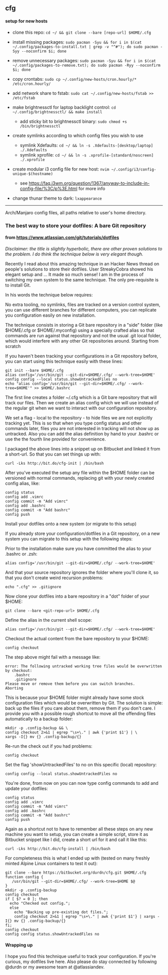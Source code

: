 ## cfg

#### setup for new hosts

- clone this repo: `cd ~/ && git clone --bare [repo-url] $HOME/.cfg`  

- install missing packages: `sudo pacman -Syu && for i in $(cat ~/.config/packages-to-install.txt | grep -v "^#"); do sudo pacman -Syy --noconfirm $i; done`  
- remove unnecessary packages: `sudo pacman -Syu && for i in $(cat ~/.config/packages-to-remove.txt); do sudo pacman -Ryy --noconfirm $i; done`  

- copy crontabs: `sudo cp ~/.config/new-hosts/cron.hourly/* /etc/cron.hourly/`  
- add network share to fstab: `sudo cat ~/.config/new-hosts/fstab >> /etc/fstab`  

- make brightnessctl for laptop backlight control: `cd ~/.config/brightnessctl/ && make install`  
  - add sticky bit to brightnessctl binary: `sudo chmod +s /bin/brightnessctl`  

- create symlinks according to which config files you wish to use  
  - symlink Xdefaults: `cd ~/ && ln -s .Xdefaults-[desktop/laptop] ./.Xdefaults`  
  - symlink xprofile: `cd ~/ && ln -s .xprofile-[standard/noscreen] ./.xprofile`  

- create modular i3 config file for new host: `nvim ~/.config/i3/config-unique-$(hostname)`
  - see https://faq.i3wm.org/question/1367/anyway-to-include-in-config-file/%3C/p%3E.html for more info

- change thunar theme to dark: `lxappearance`  

---

Arch/Manjaro config files, all paths relative to user's home directory.

### The best way to store your dotfiles: A bare Git repository
#### from https://www.atlassian.com/git/tutorials/dotfiles

*Disclaimer: the title is slightly hyperbolic, there are other proven solutions to the problem. I do think the technique below is very elegant though.*

Recently I read about this amazing technique in an Hacker News thread on people's solutions to store their dotfiles. User StreakyCobra showed his elegant setup and ... It made so much sense! I am in the process of switching my own system to the same technique. The only pre-requisite is to install Git.

In his words the technique below requires:

No extra tooling, no symlinks, files are tracked on a version control system, you can use different branches for different computers, you can replicate you configuration easily on new installation.

The technique consists in storing a Git bare repository in a "side" folder (like $HOME/.cfg or $HOME/.myconfig) using a specially crafted alias so that commands are run against that repository and not the usual .git local folder, which would interfere with any other Git repositories around.
Starting from scratch

If you haven't been tracking your configurations in a Git repository before, you can start using this technique easily with these lines:

    git init --bare $HOME/.cfg
    alias config='/usr/bin/git --git-dir=$HOME/.cfg/ --work-tree=$HOME'
    config config --local status.showUntrackedFiles no
    echo "alias config='/usr/bin/git --git-dir=$HOME/.cfg/ --work-tree=$HOME'" >> $HOME/.bashrc

The first line creates a folder ~/.cfg which is a Git bare repository that will track our files.
Then we create an alias config which we will use instead of the regular git when we want to interact with our configuration repository.

We set a flag - local to the repository - to hide files we are not explicitly tracking yet. This is so that when you type config status and other commands later, files you are not interested in tracking will not show up as untracked.
Also you can add the alias definition by hand to your .bashrc or use the the fourth line provided for convenience.

I packaged the above lines into a snippet up on Bitbucket and linked it from a short-url. So that you can set things up with:

    curl -Lks http://bit.do/cfg-init | /bin/bash

After you've executed the setup any file within the $HOME folder can be versioned with normal commands, replacing git with your newly created config alias, like:

    config status
    config add .vimrc
    config commit -m "Add vimrc"
    config add .bashrc
    config commit -m "Add bashrc"
    config push

Install your dotfiles onto a new system (or migrate to this setup)

If you already store your configuration/dotfiles in a Git repository, on a new system you can migrate to this setup with the following steps:

Prior to the installation make sure you have committed the alias to your .bashrc or .zsh:

    alias config='/usr/bin/git --git-dir=$HOME/.cfg/ --work-tree=$HOME'

And that your source repository ignores the folder where you'll clone it, so that you don't create weird recursion problems:

    echo ".cfg" >> .gitignore

Now clone your dotfiles into a bare repository in a "dot" folder of your $HOME:

    git clone --bare <git-repo-url> $HOME/.cfg

Define the alias in the current shell scope:

    alias config='/usr/bin/git --git-dir=$HOME/.cfg/ --work-tree=$HOME'

Checkout the actual content from the bare repository to your $HOME:

    config checkout

The step above might fail with a message like:

    error: The following untracked working tree files would be overwritten by checkout:
        .bashrc
        .gitignore
    Please move or remove them before you can switch branches.
    Aborting

This is because your $HOME folder might already have some stock configuration files which would be overwritten by Git. The solution is simple: back up the files if you care about them, remove them if you don't care. I provide you with a possible rough shortcut to move all the offending files automatically to a backup folder:

    mkdir -p .config-backup && \
    config checkout 2>&1 | egrep "\s+\." | awk {'print $1'} | \
    xargs -I{} mv {} .config-backup/{}

Re-run the check out if you had problems:

    config checkout

Set the flag 'showUntrackedFiles' to no on this specific (local) repository:

    config config --local status.showUntrackedFiles no

You're done, from now on you can now type config commands to add and update your dotfiles:

    config status
    config add .vimrc
    config commit -m "Add vimrc"
    config add .bashrc
    config commit -m "Add bashrc"
    config push

Again as a shortcut not to have to remember all these steps on any new machine you want to setup, you can create a simple script, store it as Bitbucket snippet like I did, create a short url for it and call it like this:

    curl -Lks http://bit.do/cfg-install | /bin/bash

For completeness this is what I ended up with (tested on many freshly minted Alpine Linux containers to test it out):

    git clone --bare https://bitbucket.org/durdn/cfg.git $HOME/.cfg
    function config {
       /usr/bin/git --git-dir=$HOME/.cfg/ --work-tree=$HOME $@
    }
    mkdir -p .config-backup
    config checkout
    if [ $? = 0 ]; then
      echo "Checked out config.";
      else
        echo "Backing up pre-existing dot files.";
        config checkout 2>&1 | egrep "\s+\." | awk {'print $1'} | xargs -I{} mv {} .config-backup/{}
    fi;
    config checkout
    config config status.showUntrackedFiles no

#### Wrapping up

I hope you find this technique useful to track your configuration. If you're curious, my dotfiles live here. Also please do stay connected by following @durdn or my awesome team at @atlassiandev.
